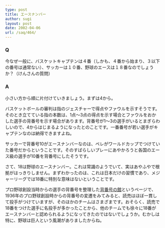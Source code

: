 ```yaml
---
type: post
title: エースナンバー
author: sugi
layout: post
date: 2002-04-06
url: /saq/464/
---
```

### Q 

今なぜ一般に、バスケットキャプテンは４番（しかも、４番から始まり、３以下の番号は通常ない）、サッカーは１０番、野球のエースは１８番なのでしょうか？（けんさんの質問）

### A 

小さい方から順に片付けていきましょう。まずは4から。

バスケットボールの審判は指のジェスチャーで得点やファウルを示すそうです。そのとき立てている指の本数は、1点～3点の得点を示す場合とファウルをおかした選手の背番号を示す場合があります。背番号が1～3の選手がいるとまぎらわしいので、4からはじまるようになったとのことです。一番番号が若い選手がキャプテンなのは納得できますよね。

サッカーで背番号10がエースナンバーなのは、ペレがワールドカップでつけていた番号だからということです。そのすばらしいプレーにあやかろうと各国のエース級の選手が10番を背番号にしたそうです。

さて、18は野球のエースナンバー。これは常識のようでいて、実はあやふやで根拠がはっきりしません。まずわかったのは、これは日本だけの習慣であり、メジャーリーグでは18番に特別な意味はないということです。

プロ野球創設当時からの選手の背番号を整理した<a href="http://page.freett.com/tmworks/index.htm" onclick="_gaq.push(['_trackEvent', 'outbound-article', 'http://page.freett.com/tmworks/index.htm', '背番号の館']);" >背番号の館</a>というページで、1936年のプロ野球創設時からの背番号の変遷をみてみると、読売はほぼ一貫して投手がつけていますが、そのほかのチームはさまざまです。おそらく、読売で18番をつけた選手に名投手が多かったことから、他のチームでも徐々に18番がエースナンバーと認められるようになってきたのではないでしょうか。むかしは特に、野球は巨人という風潮がありましたからね。
